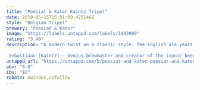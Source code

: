 ```yaml
---
title: "Poesiat & Kater Kaintz Tripel"
date: 2019-05-15T15:01:09.425146Z
style: "Belgian Tripel"
brewery: "Poesiat & Kater"
image: "https://labels.untappd.com/labels/1983909"
rating: "3.48"
description: "A modern twist on a classic style. The English ale yeast pumps up the fruitiness. Sorachi Ace hops bring a touch of lemon. It's eeeasy drinking and exxxtra dangerous!  Sebastiaan [Kaintz] – Genius brewmaster and creator of the iconic beers from the old v.Vollenhoven&co brewery. Stubborn, fierce, and a drunk. Naturally, he was fired."
untappd_url: "https://untappd.com/b/poesiat-and-kater-poesiat-and-kater-kaintz-tripel/1983909"
abv: "8.0"
ibu: "16"
robots: noindex,nofollow
---
```

